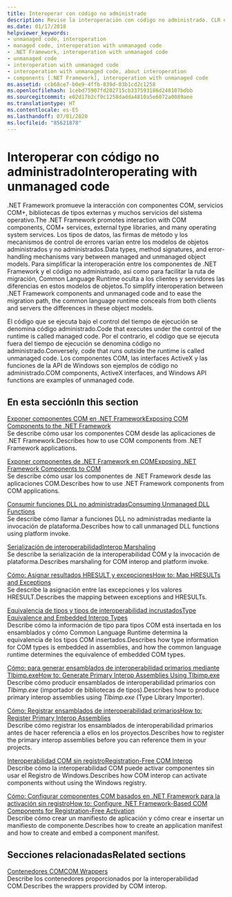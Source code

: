 ```yaml
---
title: Interoperar con código no administrado
description: Revise la interoperación con código no administrado. CLR oculta a los clientes y servidores de qué manera difieren los modelos de objetos de los componentes de .NET y el código no administrado.
ms.date: 01/17/2018
helpviewer_keywords:
- unmanaged code, interoperation
- managed code, interoperation with unmanaged code
- .NET Framework, interoperation with unmanaged code
- unmanaged code
- interoperation with unmanaged code
- interoperation with unmanaged code, about interoperation
- components [.NET Framework], interoperation with unmanaged code
ms.assetid: ccb68ce7-b0e9-4ffb-839d-03b1cd2c1258
ms.openlocfilehash: 1cebd75907fd202715cb337593186d248107bdbb
ms.sourcegitcommit: e02d17b2cf9c1258dadda4810a5e6072a0089aee
ms.translationtype: HT
ms.contentlocale: es-ES
ms.lasthandoff: 07/01/2020
ms.locfileid: "85621878"
---
```

# <a name="interoperating-with-unmanaged-code"></a><span data-ttu-id="55866-104">Interoperar con código no administrado</span><span class="sxs-lookup"><span data-stu-id="55866-104">Interoperating with unmanaged code</span></span>

<span data-ttu-id="55866-105">.NET Framework promueve la interacción con componentes COM, servicios COM+, bibliotecas de tipos externas y muchos servicios del sistema operativo.</span><span class="sxs-lookup"><span data-stu-id="55866-105">The .NET Framework promotes interaction with COM components, COM+ services, external type libraries, and many operating system services.</span></span> <span data-ttu-id="55866-106">Los tipos de datos, las firmas de método y los mecanismos de control de errores varían entre los modelos de objetos administrados y no administrados.</span><span class="sxs-lookup"><span data-stu-id="55866-106">Data types, method signatures, and error-handling mechanisms vary between managed and unmanaged object models.</span></span> <span data-ttu-id="55866-107">Para simplificar la interoperación entre los componentes de .NET Framework y el código no administrado, así como para facilitar la ruta de migración, Common Language Runtime oculta a los clientes y servidores las diferencias en estos modelos de objetos.</span><span class="sxs-lookup"><span data-stu-id="55866-107">To simplify interoperation between .NET Framework components and unmanaged code and to ease the migration path, the common language runtime conceals from both clients and servers the differences in these object models.</span></span>

<span data-ttu-id="55866-108">El código que se ejecuta bajo el control del tiempo de ejecución se denomina código administrado.</span><span class="sxs-lookup"><span data-stu-id="55866-108">Code that executes under the control of the runtime is called managed code.</span></span> <span data-ttu-id="55866-109">Por el contrario, el código que se ejecuta fuera del tiempo de ejecución se denomina código no administrado.</span><span class="sxs-lookup"><span data-stu-id="55866-109">Conversely, code that runs outside the runtime is called unmanaged code.</span></span> <span data-ttu-id="55866-110">Los componentes COM, las interfaces ActiveX y las funciones de la API de Windows son ejemplos de código no administrado.</span><span class="sxs-lookup"><span data-stu-id="55866-110">COM components, ActiveX interfaces, and Windows API functions are examples of unmanaged code.</span></span>

## <a name="in-this-section"></a><span data-ttu-id="55866-111">En esta sección</span><span class="sxs-lookup"><span data-stu-id="55866-111">In this section</span></span>

[<span data-ttu-id="55866-112">Exponer componentes COM en .NET Framework</span><span class="sxs-lookup"><span data-stu-id="55866-112">Exposing COM Components to the .NET Framework</span></span>](exposing-com-components.md)  
<span data-ttu-id="55866-113">Se describe cómo usar los componentes COM desde las aplicaciones de .NET Framework.</span><span class="sxs-lookup"><span data-stu-id="55866-113">Describes how to use COM components from .NET Framework applications.</span></span>

[<span data-ttu-id="55866-114">Exponer componentes de .NET Framework en COM</span><span class="sxs-lookup"><span data-stu-id="55866-114">Exposing .NET Framework Components to COM</span></span>](exposing-dotnet-components-to-com.md)  
<span data-ttu-id="55866-115">Se describe cómo usar los componentes de .NET Framework desde las aplicaciones COM.</span><span class="sxs-lookup"><span data-stu-id="55866-115">Describes how to use .NET Framework components from COM applications.</span></span>

[<span data-ttu-id="55866-116">Consumir funciones DLL no administradas</span><span class="sxs-lookup"><span data-stu-id="55866-116">Consuming Unmanaged DLL Functions</span></span>](consuming-unmanaged-dll-functions.md)  
<span data-ttu-id="55866-117">Se describe cómo llamar a funciones DLL no administradas mediante la invocación de plataforma.</span><span class="sxs-lookup"><span data-stu-id="55866-117">Describes how to call unmanaged DLL functions using platform invoke.</span></span>

[<span data-ttu-id="55866-118">Serialización de interoperabilidad</span><span class="sxs-lookup"><span data-stu-id="55866-118">Interop Marshaling</span></span>](interop-marshaling.md)  
<span data-ttu-id="55866-119">Se describe la serialización de la interoperabilidad COM y la invocación de plataforma.</span><span class="sxs-lookup"><span data-stu-id="55866-119">Describes marshaling for COM interop and platform invoke.</span></span>

[<span data-ttu-id="55866-120">Cómo: Asignar resultados HRESULT y excepciones</span><span class="sxs-lookup"><span data-stu-id="55866-120">How to: Map HRESULTs and Exceptions</span></span>](how-to-map-hresults-and-exceptions.md)  
<span data-ttu-id="55866-121">Se describe la asignación entre las excepciones y los valores HRESULT.</span><span class="sxs-lookup"><span data-stu-id="55866-121">Describes the mapping between exceptions and HRESULTs.</span></span>

[<span data-ttu-id="55866-122">Equivalencia de tipos y tipos de interoperabilidad incrustados</span><span class="sxs-lookup"><span data-stu-id="55866-122">Type Equivalence and Embedded Interop Types</span></span>](type-equivalence-and-embedded-interop-types.md)  
<span data-ttu-id="55866-123">Describe cómo la información de tipo para tipos COM está insertada en los ensamblados y cómo Common Language Runtime determina la equivalencia de los tipos COM insertados.</span><span class="sxs-lookup"><span data-stu-id="55866-123">Describes how type information for COM types is embedded in assemblies, and how the common language runtime determines the equivalence of embedded COM types.</span></span>

[<span data-ttu-id="55866-124">Cómo: para generar ensamblados de interoperabilidad primarios mediante Tlbimp.exe</span><span class="sxs-lookup"><span data-stu-id="55866-124">How to: Generate Primary Interop Assemblies Using Tlbimp.exe</span></span>](how-to-generate-primary-interop-assemblies-using-tlbimp-exe.md)  
<span data-ttu-id="55866-125">Describe cómo producir ensamblados de interoperabilidad primarios con *Tlbimp.exe*  (importador de bibliotecas de tipos).</span><span class="sxs-lookup"><span data-stu-id="55866-125">Describes how to produce primary interop assemblies using *Tlbimp.exe* (Type Library Importer).</span></span>

[<span data-ttu-id="55866-126">Cómo: Registrar ensamblados de interoperabilidad primarios</span><span class="sxs-lookup"><span data-stu-id="55866-126">How to: Register Primary Interop Assemblies</span></span>](how-to-register-primary-interop-assemblies.md)  
<span data-ttu-id="55866-127">Describe cómo registrar los ensamblados de interoperabilidad primarios antes de hacer referencia a ellos en los proyectos.</span><span class="sxs-lookup"><span data-stu-id="55866-127">Describes how to register the primary interop assemblies before you can reference them in your projects.</span></span>

[<span data-ttu-id="55866-128">Interoperabilidad COM sin registro</span><span class="sxs-lookup"><span data-stu-id="55866-128">Registration-Free COM Interop</span></span>](registration-free-com-interop.md)  
<span data-ttu-id="55866-129">Describe cómo la interoperabilidad COM puede activar componentes sin usar el Registro de Windows.</span><span class="sxs-lookup"><span data-stu-id="55866-129">Describes how COM interop can activate components without using the Windows registry.</span></span>

[<span data-ttu-id="55866-130">Cómo: Configurar componentes COM basados en .NET Framework para la activación sin registro</span><span class="sxs-lookup"><span data-stu-id="55866-130">How to: Configure .NET Framework-Based COM Components for Registration-Free Activation</span></span>](configure-net-framework-based-com-components-for-reg.md)  
<span data-ttu-id="55866-131">Describe cómo crear un manifiesto de aplicación y cómo crear e insertar un manifiesto de componente.</span><span class="sxs-lookup"><span data-stu-id="55866-131">Describes how to create an application manifest and how to create and embed a component manifest.</span></span>

## <a name="related-sections"></a><span data-ttu-id="55866-132">Secciones relacionadas</span><span class="sxs-lookup"><span data-stu-id="55866-132">Related sections</span></span>

[<span data-ttu-id="55866-133">Contenedores COM</span><span class="sxs-lookup"><span data-stu-id="55866-133">COM Wrappers</span></span>](../../standard/native-interop/com-wrappers.md)  
<span data-ttu-id="55866-134">Describe los contenedores proporcionados por la interoperabilidad COM.</span><span class="sxs-lookup"><span data-stu-id="55866-134">Describes the wrappers provided by COM interop.</span></span>
